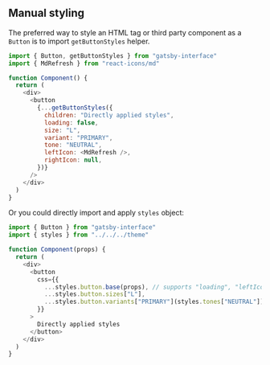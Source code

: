 ## Manual styling

The preferred way to style an HTML tag or third party component as a `Button` is to import `getButtonStyles` helper.

```javascript
import { Button, getButtonStyles } from "gatsby-interface"
import { MdRefresh } from "react-icons/md"

function Component() {
  return (
    <div>
      <button
        {...getButtonStyles({
          children: "Directly applied styles",
          loading: false,
          size: "L",
          variant: "PRIMARY",
          tone: "NEUTRAL",
          leftIcon: <MdRefresh />,
          rightIcon: null,
        })}
      />
    </div>
  )
}
```

Or you could directly import and apply `styles` object:

```javascript
import { Button } from "gatsby-interface"
import { styles } from "../../../theme"

function Component(props) {
  return (
    <div>
      <button
        css={{
          ...styles.button.base(props), // supports "loading", "leftIcon" and "rightIcon" props
          ...styles.button.sizes["L"],
          ...styles.button.variants["PRIMARY"](styles.tones["NEUTRAL"]),
        }}
      >
        Directly applied styles
      </button>
    </div>
  )
}
```
